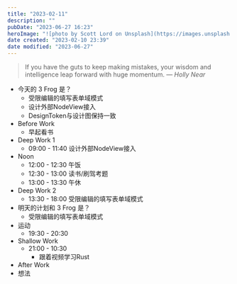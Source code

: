```yaml
---
title: "2023-02-11"
description: ""
pubDate: "2023-06-27 16:23"
heroImage: "![photo by Scott Lord on Unsplash](https://images.unsplash.com/photo-1684019329793-f86cf9cf38af?crop=entropy&cs=srgb&fm=jpg&ixid=M3wzNjM5Nzd8MHwxfHJhbmRvbXx8fHx8fHx8fDE2ODc4NDUxOTZ8&ixlib=rb-4.0.3&q=85&w=1200&h=400)"
date created: "2023-02-10 23:39"
date modified: "2023-06-27"
---
```


> If you have the guts to keep making mistakes, your wisdom and intelligence leap forward with huge momentum.
> — <cite>Holly Near</cite>


- 今天的 3 Frog 是？
	- 受限编辑的填写表单域模式
	- 设计外部NodeView接入
	- DesignToken与设计图保持一致
- Before Work
	- 早起看书
- Deep Work 1
	- 09:00 - 11:40 设计外部NodeView接入
- Noon
	- 12:00 - 12:30 午饭
	- 12:30 - 13:00 读书/刷驾考题
	- 13:00 - 13:30 午休
- Deep Work 2
	- 13:30 - 18:00 受限编辑的填写表单域模式
- 明天的计划和 3 Frog 是？
	- 受限编辑的填写表单域模式
- 运动
	- 19:30 - 20:30
- Shallow Work
	- 21:00 - 10:30
		- 跟着视频学习Rust
- After Work
- 想法
